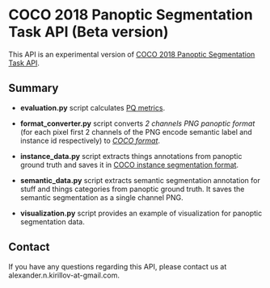 # COCO 2018 Panoptic Segmentation Task API (Beta version)
This API is an experimental version of [COCO 2018 Panoptic Segmentation Task API](http://cocodataset.org/#panoptic-2018).

## Summary
- **evaluation.py** script calculates [PQ metrics](http://cocodataset.org/#panoptic-eval).

- **format_converter.py** script converts *2 channels PNG panoptic format* (for each pixel first 2 channels of the PNG encode semantic label and instance id respectively) to [*COCO format*](http://cocodataset.org/#format-results).

- **instance_data.py** script extracts things annotations from panoptic ground truth and saves it in [COCO instance segmentation format](http://cocodataset.org/#format-data).

- **semantic_data.py** script extracts semantic segmentation annotation for stuff and things categories from panoptic ground truth. It saves the semantic segmentation as a single channel PNG.

- **visualization.py** script provides an example of visualization for panoptic segmentation data.

## Contact
If you have any questions regarding this API, please contact us at alexander.n.kirillov-at-gmail.com.

